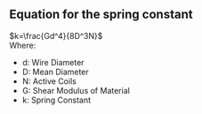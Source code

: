 ## Equation for the spring constant
$k=\frac{Gd^4}{8D^3N}$ \
Where:
- d: Wire Diameter
- D: Mean Diameter
- N: Active Coils
- G: Shear Modulus of Material
- k: Spring Constant


